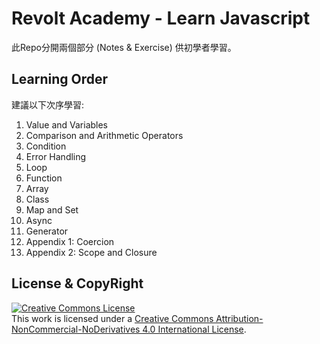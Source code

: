 # Revolt Academy - Learn Javascript #

此Repo分開兩個部分 (Notes & Exercise) 供初學者學習。

## Learning Order ##

建議以下次序學習:

1. Value and Variables
2. Comparison and Arithmetic Operators
3. Condition
4. Error Handling
5. Loop
6. Function
7. Array
8. Class
9. Map and Set
10. Async
11. Generator
12. Appendix 1: Coercion
13. Appendix 2: Scope and Closure

## License & CopyRight ##

<a rel="license" href="http://creativecommons.org/licenses/by-nc-nd/4.0/"><img alt="Creative Commons License" style="border-width:0" src="https://i.creativecommons.org/l/by-nc-nd/4.0/88x31.png" /></a><br />This work is licensed under a <a rel="license" href="http://creativecommons.org/licenses/by-nc-nd/4.0/">Creative Commons Attribution-NonCommercial-NoDerivatives 4.0 International License</a>.
